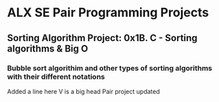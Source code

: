 # ALX SE Pair Programming Projects
## Sorting Algorithm Project: 0x1B. C - Sorting algorithms & Big O
### Bubble sort algorithim and other types of sorting algorithms with their different notations
Added a line here
V is a big head
Pair project updated
